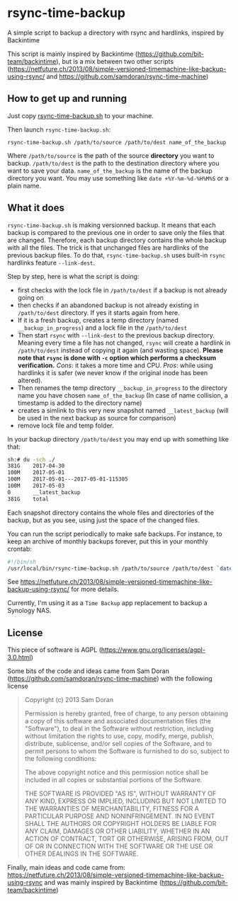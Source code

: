# rsync-time-backup
A simple script to backup a directory with rsync and hardlinks, inspired by Backintime

This script is mainly inspired by Backintime (https://github.com/bit-team/backintime), but is a mix between two other scripts (https://netfuture.ch/2013/08/simple-versioned-timemachine-like-backup-using-rsync/ and https://github.com/samdoran/rsync-time-machine)


## How to get up and running

Just copy [rsync-time-backup.sh](https://raw.githubusercontent.com/Beurt/rsync-time-backup/master/rsync-time-backup.sh) to your machine.

Then launch `rsync-time-backup.sh`:

```shell
rsync-time-backup.sh /path/to/source /path/to/dest name_of_the_backup
```

Where `/path/to/source` is the path of the source **directory** you want to backup. `/path/to/dest` is the path to the destination directory where you want to save your data. `name_of_the_backup` is the name of the backup directory you want. You may use something like ``date +%Y-%m-%d-%H%M%S`` or a plain name.

## What it does

`rsync-time-backup.sh` is making versionned backup. It means that each backup is compared to the previous one in order to save only the files that are changed. Therefore, each backup directory contains the whole backup with all the files. The trick is that unchanged files are hardlinks of the previous backup files.
To do that, `rsync-time-backup.sh` uses built-in `rsync` hardlinks feature `--link-dest`.

Step by step, here is what the script is doing:

- first checks with the lock file in `/path/to/dest` if a backup is not already going on
- then checks if an abandoned backup is not already existing in `/path/to/dest` directory. If yes it starts again from here.
- If it is a fresh backup, creates a temp directory (named `__backup_in_progress`) and a lock file in the `/path/to/dest`
- Then start `rsync` with `--link-dest` to the previous backup directory. Meaning every time a file has not changed, `rsync` will create a hardlink in `/path/to/dest` instead of copying it again (and wasting space). **Please note that `rsync` is done with `-c` option which performs a checksum verification.** *Cons*: it takes a more time and CPU. *Pros*: while using hardlinks it is safer (we never know if the original inode has been altered).
- Then renames the temp directory `__backup_in_progress` to the directory name you have chosen `name_of_the_backup` (In case of name collision, a timestamp is added to the directory name)
- creates a simlink to this very new snapshot named `__latest_backup` (will be used in the next backup as source for comparison)
- remove lock file and temp folder.

In your backup directory `/path/to/dest` you may end up with something like that:

```bash
sh:# du -sch ./
381G    2017-04-30
100M    2017-05-01
100M    2017-05-01---2017-05-01-115305
100M    2017-05-03
0       __latest_backup
381G    total
```
Each snapshot directory contains the whole files and directories of the backup, but as you see, using just the space of the changed files.

You can run the script periodically to make safe backups. For instance, to keep an archive of monthly backups forever, put this in your monthly crontab:

```bash
#!/bin/sh
/usr/local/bin/rsync-time-backup.sh /path/to/source /path/to/dest `date +%Y-%m-%d`
```
See https://netfuture.ch/2013/08/simple-versioned-timemachine-like-backup-using-rsync/ for more details.

Currently, I'm using it as a `Time Backup` app replacement to backup a Synology NAS.

## License

This piece of software is AGPL (https://www.gnu.org/licenses/agpl-3.0.html)

Some bits of the code and ideas came from Sam Doran (https://github.com/samdoran/rsync-time-machine) with the following license



> Copyright (c) 2013 Sam Doran
>
>Permission is hereby granted, free of charge, to any person obtaining a copy of this software and associated documentation files (the "Software"), to deal in the Software without restriction, including without limitation the rights to use, copy, modify, merge, publish, distribute, sublicense, and/or sell copies of the Software, and to permit persons to whom the Software is furnished to do so, subject to the following conditions:
>
>The above copyright notice and this permission notice shall be included in all copies or substantial portions of the Software.
>
>THE SOFTWARE IS PROVIDED "AS IS", WITHOUT WARRANTY OF ANY KIND, EXPRESS OR IMPLIED, INCLUDING BUT NOT LIMITED TO THE WARRANTIES OF MERCHANTABILITY, FITNESS FOR A PARTICULAR PURPOSE AND NONINFRINGEMENT. IN NO EVENT SHALL THE AUTHORS OR COPYRIGHT HOLDERS BE LIABLE FOR ANY CLAIM, DAMAGES OR OTHER LIABILITY, WHETHER IN AN ACTION OF CONTRACT, TORT OR OTHERWISE, ARISING FROM, OUT OF OR IN CONNECTION WITH THE SOFTWARE OR THE USE OR OTHER DEALINGS IN THE SOFTWARE.

Finally, main ideas and code came from:  https://netfuture.ch/2013/08/simple-versioned-timemachine-like-backup-using-rsync and was mainly inspired by Backintime (https://github.com/bit-team/backintime)
